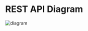 # REST API Diagram

![diagram](http://www.plantuml.com/plantuml/proxy?idx=0&src=https://raw.githubusercontent.com/josephgardner/rest-design/master/diagram.puml "state machine")